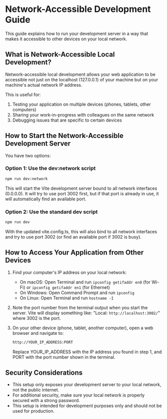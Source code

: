 # Network-Accessible Development Guide

This guide explains how to run your development server in a way that makes it accessible to other devices on your local network.

## What is Network-Accessible Local Development?

Network-accessible local development allows your web application to be accessible not just on the localhost (127.0.0.1) of your machine but on your machine's actual network IP address.

This is useful for:

1. Testing your application on multiple devices (phones, tablets, other computers)
2. Sharing your work-in-progress with colleagues on the same network
3. Debugging issues that are specific to certain devices

## How to Start the Network-Accessible Development Server

You have two options:

### Option 1: Use the dev:network script

```bash
npm run dev:network
```

This will start the Vite development server bound to all network interfaces (0.0.0.0). It will try to use port 3002 first, but if that port is already in use, it will automatically find an available port.

### Option 2: Use the standard dev script

```bash
npm run dev
```

With the updated vite.config.ts, this will also bind to all network interfaces and try to use port 3002 (or find an available port if 3002 is busy).

## How to Access Your Application from Other Devices

1. Find your computer's IP address on your local network:
   - On macOS: Open Terminal and run `ipconfig getifaddr en0` (for Wi-Fi) or `ipconfig getifaddr en1` (for Ethernet)
   - On Windows: Open Command Prompt and run `ipconfig`
   - On Linux: Open Terminal and run `hostname -I`

2. Note the port number from the terminal output when you start the server. Vite will display something like: "Local: `http://localhost:3002/`" where 3002 is the port.

3. On your other device (phone, tablet, another computer), open a web browser and navigate to:

   ```txt
   http://YOUR_IP_ADDRESS:PORT
   ```

   Replace YOUR_IP_ADDRESS with the IP address you found in step 1, and PORT with the port number shown in the terminal.

## Security Considerations

- This setup only exposes your development server to your local network, not the public internet.
- For additional security, make sure your local network is properly secured with a strong password.
- This setup is intended for development purposes only and should not be used for production.
